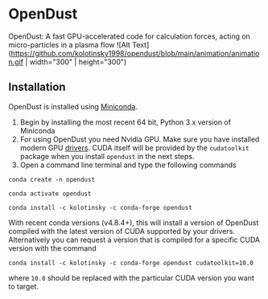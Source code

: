 # OpenDust
OpenDust: A fast GPU-accelerated code for calculation forces, acting on micro-particles in a plasma flow
![Alt Text](https://github.com/kolotinsky1998/opendust/blob/main/animation/animation.gif |  width="300" | height="300")

## Installation
OpenDust is installed using [Miniconda](https://docs.conda.io/en/latest/miniconda.html).

1. Begin by installing the most recent 64 bit, Python 3.x version of Miniconda
2. For using OpenDust you need Nvidia GPU. Make sure you have installed modern GPU [drivers](https://www.nvidia.com/Download/index.aspx). CUDA itself will be provided by the `cudatoolkit` package when you install `opendust` in the next steps.
3. Open a command line terminal and type the following commands
```
conda create -n opendust
```
```
conda activate opendust
```
```
conda install -c kolotinsky -c conda-forge opendust
```
With recent conda versions (v4.8.4+), this will install a version of OpenDust compiled with the latest version of CUDA supported by your drivers. Alternatively you can request a version that is compiled for a specific CUDA version with the command
```
conda install -c kolotinsky -c conda-forge opendust cudatoolkit=10.0
```
where `10.0` should be replaced with the particular CUDA version you want to target.
